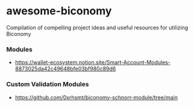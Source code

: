 # awesome-biconomy
Compilation of compelling project ideas and useful resources for utilizing Biconomy

### Modules
- https://wallet-ecosystem.notion.site/Smart-Account-Modules-8873025da42c49648bfe03bf980c89d6

### Custom Validation Modules
- https://github.com/0xrhsmt/biconomy-schnorr-module/tree/main
